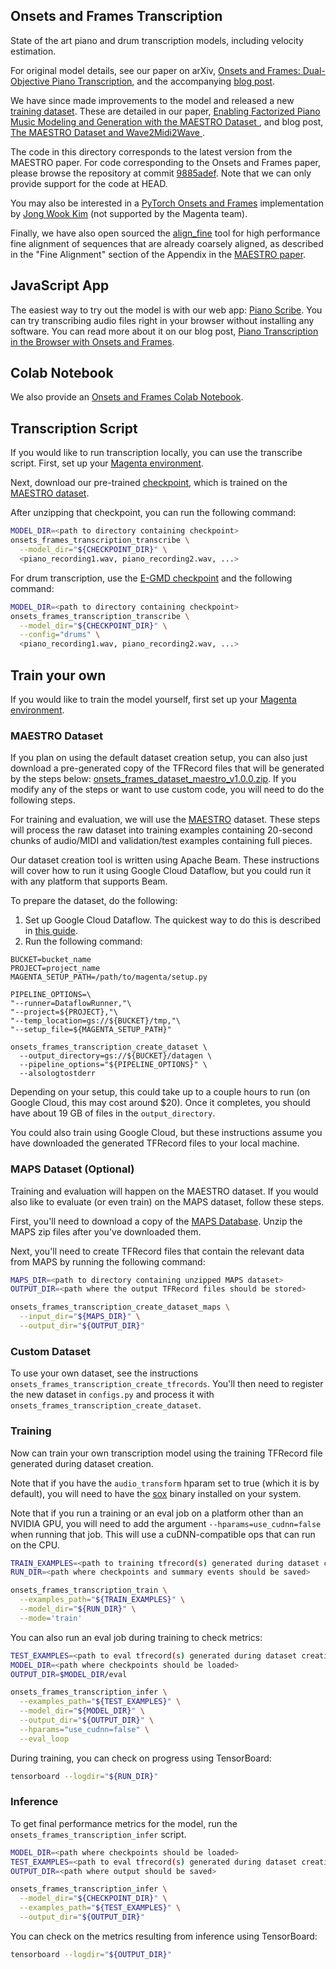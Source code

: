 ## Onsets and Frames Transcription

State of the art piano and drum transcription models, including velocity estimation.

For original model details, see our paper on arXiv,
[Onsets and Frames: Dual-Objective Piano Transcription](https://goo.gl/magenta/onsets-frames-paper), and the accompanying [blog post](https://g.co/magenta/onsets-frames).

We have since made improvements to the model and released a new [training dataset](https://g.co/magenta/maestro-dataset). These are detailed in our paper, [Enabling Factorized Piano Music Modeling and Generation with the MAESTRO Dataset
](https://goo.gl/magenta/maestro-paper), and blog post, [The MAESTRO Dataset and Wave2Midi2Wave
](https://g.co/magenta/maestro-wave2midi2wave).

The code in this directory corresponds to the latest version from the MAESTRO paper. For code corresponding to the Onsets and Frames paper, please browse the repository at commit [9885adef](https://github.com/tensorflow/magenta/tree/9885adef56d134763a89de5584f7aa18ca7d53b6). Note that we can only provide support for the code at HEAD.

You may also be interested in a [PyTorch Onsets and Frames](https://github.com/jongwook/onsets-and-frames) implementation by [Jong Wook Kim](https://github.com/jongwook) (not supported by the Magenta team).

Finally, we have also open sourced the [align_fine](/magenta/music/alignment) tool for high performance fine alignment of sequences that are already coarsely aligned, as described in the "Fine Alignment" section of the Appendix in the [MAESTRO paper](https://goo.gl/magenta/maestro-paper).

## JavaScript App

The easiest way to try out the model is with our web app: [Piano Scribe](https://goo.gl/magenta/piano-scribe). You can try transcribing audio files right in your browser without installing any software. You can read more about it on our blog post, [Piano Transcription in the Browser with Onsets and Frames](http://g.co/magenta/oaf-js).

## Colab Notebook

We also provide an [Onsets and Frames Colab Notebook](https://goo.gl/magenta/onsets-frames-colab).

## Transcription Script

If you would like to run transcription locally, you can use the transcribe
script. First, set up your [Magenta environment](/README.md).

Next, download our pre-trained
[checkpoint](https://storage.googleapis.com/magentadata/models/onsets_frames_transcription/maestro_checkpoint.zip),
which is trained on the [MAESTRO dataset](https://g.co/magenta/maestro-dataset).

After unzipping that checkpoint, you can run the following command:

```bash
MODEL_DIR=<path to directory containing checkpoint>
onsets_frames_transcription_transcribe \
  --model_dir="${CHECKPOINT_DIR}" \
  <piano_recording1.wav, piano_recording2.wav, ...>
```

For drum transcription, use the [E-GMD checkpoint](https://storage.googleapis.com/magentadata/models/onsets_frames_transcription/e-gmd_checkpoint.zip) and the following command:

```bash
MODEL_DIR=<path to directory containing checkpoint>
onsets_frames_transcription_transcribe \
  --model_dir="${CHECKPOINT_DIR}" \
  --config="drums" \
  <piano_recording1.wav, piano_recording2.wav, ...>
```


## Train your own

If you would like to train the model yourself, first set up your [Magenta environment](/README.md).

### MAESTRO Dataset

If you plan on using the default dataset creation setup, you can also just download a pre-generated copy of the TFRecord files that will be generated by the steps below: [onsets_frames_dataset_maestro_v1.0.0.zip](https://storage.googleapis.com/magentadata/models/onsets_frames_transcription/onsets_frames_dataset_maestro_v1.0.0.zip). If you modify any of the steps or want to use custom code, you will need to do the following steps.

For training and evaluation, we will use the [MAESTRO](https://g.co/magenta/maestro-dataset) dataset. These steps will process the raw dataset into training examples containing 20-second chunks of audio/MIDI and validation/test examples containing full pieces.

Our dataset creation tool is written using Apache Beam. These instructions will cover how to run it using Google Cloud Dataflow, but you could run it with any platform that supports Beam.

To prepare the dataset, do the following:

1. Set up Google Cloud Dataflow. The quickest way to do this is described in [this guide](https://cloud.google.com/dataflow/docs/quickstarts/quickstart-python).
1. Run the following command:

```
BUCKET=bucket_name
PROJECT=project_name
MAGENTA_SETUP_PATH=/path/to/magenta/setup.py

PIPELINE_OPTIONS=\
"--runner=DataflowRunner,"\
"--project=${PROJECT},"\
"--temp_location=gs://${BUCKET}/tmp,"\
"--setup_file=${MAGENTA_SETUP_PATH}"

onsets_frames_transcription_create_dataset \
  --output_directory=gs://${BUCKET}/datagen \
  --pipeline_options="${PIPELINE_OPTIONS}" \
  --alsologtostderr
```

Depending on your setup, this could take up to a couple hours to run (on Google Cloud, this may cost around $20). Once it completes, you should have about 19 GB of files in the `output_directory`.

You could also train using Google Cloud, but these instructions assume you have downloaded the generated TFRecord files to your local machine.

### MAPS Dataset (Optional)

Training and evaluation will happen on the MAESTRO dataset. If you would also like to evaluate (or even train) on the MAPS dataset, follow these steps.

First, you'll need to download a copy of the
[MAPS Database](http://www.tsi.telecom-paristech.fr/aao/en/2010/07/08/maps-database-a-piano-database-for-multipitch-estimation-and-automatic-transcription-of-music/).
Unzip the MAPS zip files after you've downloaded them.

Next, you'll need to create TFRecord files that contain the relevant data from MAPS by running the following command:

```bash
MAPS_DIR=<path to directory containing unzipped MAPS dataset>
OUTPUT_DIR=<path where the output TFRecord files should be stored>

onsets_frames_transcription_create_dataset_maps \
  --input_dir="${MAPS_DIR}" \
  --output_dir="${OUTPUT_DIR}"
```

### Custom Dataset

To use your own dataset, see the instructions `onsets_frames_transcription_create_tfrecords`. You'll then need to register the new dataset in `configs.py` and process it with `onsets_frames_transcription_create_dataset`.

### Training

Now can train your own transcription model using the training TFRecord file generated during dataset creation.

Note that if you have the `audio_transform` hparam set to true (which it is by default), you will need to have the [sox](http://sox.sourceforge.net/) binary installed on your system.

Note that if you run a training or an eval job on a platform other than an NVIDIA GPU, you will need to add the argument `--hparams=use_cudnn=false` when running that job. This will use a cuDNN-compatible ops that can run on the CPU.

```bash
TRAIN_EXAMPLES=<path to training tfrecord(s) generated during dataset creation>
RUN_DIR=<path where checkpoints and summary events should be saved>

onsets_frames_transcription_train \
  --examples_path="${TRAIN_EXAMPLES}" \
  --model_dir="${RUN_DIR}" \
  --mode='train'
```

You can also run an eval job during training to check metrics:

```bash
TEST_EXAMPLES=<path to eval tfrecord(s) generated during dataset creation>
MODEL_DIR=<path where checkpoints should be loaded>
OUTPUT_DIR=$MODEL_DIR/eval

onsets_frames_transcription_infer \
  --examples_path="${TEST_EXAMPLES}" \
  --model_dir="${MODEL_DIR}" \
  --output_dir="${OUTPUT_DIR}" \
  --hparams="use_cudnn=false" \
  --eval_loop
```

During training, you can check on progress using TensorBoard:

```bash
tensorboard --logdir="${RUN_DIR}"
```

### Inference

To get final performance metrics for the model, run the `onsets_frames_transcription_infer` script.

```bash
MODEL_DIR=<path where checkpoints should be loaded>
TEST_EXAMPLES=<path to eval tfrecord(s) generated during dataset creation>
OUTPUT_DIR=<path where output should be saved>

onsets_frames_transcription_infer \
  --model_dir="${CHECKPOINT_DIR}" \
  --examples_path="${TEST_EXAMPLES}" \
  --output_dir="${OUTPUT_DIR}"
```

You can check on the metrics resulting from inference using TensorBoard:

```bash
tensorboard --logdir="${OUTPUT_DIR}"
```
